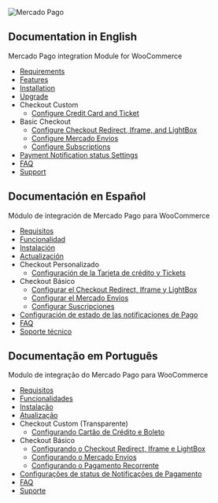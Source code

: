 ![Mercado Pago](https://raw.githubusercontent.com/mercadopago/cart-woocommerce/master/README.img/logo.png)

## Documentation in English

Mercado Pago integration Module for WooCommerce

* [Requirements](https://github.com/mercadopago/cart-woocommerce/wiki/Requirements)
* [Features](https://github.com/mercadopago/cart-woocommerce/wiki/Features)
* [Installation](https://github.com/mercadopago/cart-woocommerce/wiki/Installation)
* [Upgrade](https://github.com/mercadopago/cart-woocommerce/wiki/Upgrade)
* Checkout Custom
  * [Configure Credit Card and Ticket](https://github.com/mercadopago/cart-woocommerce/wiki/Configure-Credit-Card-and-Ticket)
* Basic Checkout
  * [Configure Checkout Redirect, Iframe, and LightBox](https://github.com/mercadopago/cart-woocommerce/wiki/Configure-Checkout-Redirect,-Iframe-and-LightBox)
  * [Configure Mercado Envios](https://github.com/mercadopago/cart-woocommerce/wiki/Configure-Mercado-Envios)
  * [Configure Subscriptions](https://github.com/mercadopago/cart-woocommerce/wiki/Configure-Subscriptions)
* [Payment Notification status Settings](https://github.com/mercadopago/cart-woocommerce/wiki/Payment-Notification-status-settings)
* [FAQ](https://github.com/mercadopago/cart-woocommerce/wiki/FAQ-English)
* [Support](https://github.com/mercadopago/cart-woocommerce/wiki/Support)

## Documentación en Español

Módulo de integración de Mercado Pago para WooCommerce

* [Requisitos](https://github.com/mercadopago/cart-woocommerce/wiki/Requisitos-en-Español)
* [Funcionalidad](https://github.com/mercadopago/cart-woocommerce/wiki/Funcionalidad)
* [Instalación](https://github.com/mercadopago/cart-woocommerce/wiki/Instalación)
* [Actualización](https://github.com/mercadopago/cart-woocommerce/wiki/Actualización)
* Checkout Personalizado
  * [Configuración de la Tarjeta de crédito y Tickets](https://github.com/mercadopago/cart-woocommerce/wiki/Configuración-de-la-tarjeta-de-crédito-y-tickets)
* Checkout Básico
  * [Configurar el Checkout Redirect, Iframe y LightBox](https://github.com/mercadopago/cart-woocommerce/wiki/Configurar-el-Checkout-Redirect,-Iframe-y-LightBox)
  * [Configurar el Mercado Envios](https://github.com/mercadopago/cart-woocommerce/wiki/Configurar-Mercado-Envios)
  * [Configurar Suscripciones](https://github.com/mercadopago/cart-woocommerce/wiki/Configurar-Suscripciones)
* [Configuración de estado de las notificaciones de Pago](https://github.com/mercadopago/cart-woocommerce/wiki/Configuración-de-estado-de-las-notificaciones-de-Pago)
* [FAQ](https://github.com/mercadopago/cart-woocommerce/wiki/FAQ-Espanhol)
* [Soporte técnico](https://github.com/mercadopago/cart-woocommerce/wiki/Soporte-técnico)

## Documentação em Português

Modulo de integração do Mercado Pago para WooCommerce

* [Requisitos](https://github.com/mercadopago/cart-woocommerce/wiki/Requisitos)
* [Funcionalidades](https://github.com/mercadopago/cart-woocommerce/wiki/Funcionalidades)
* [Instalação](https://github.com/mercadopago/cart-woocommerce/wiki/Instala%C3%A7%C3%A3o)
* [Atualização](https://github.com/mercadopago/cart-woocommerce/wiki/Atualização)
* Checkout Custom (Transparente)
  * [Configurando Cartão de Crédito e Boleto](https://github.com/mercadopago/cart-woocommerce/wiki/Configura%C3%A7%C3%A3o-Checkout-Custom-(Cart%C3%A3o-de-Cr%C3%A9dito-e-Boleto))
* Checkout Básico
  * [Configurando o Checkout Redirect, Iframe e LightBox](https://github.com/mercadopago/cart-woocommerce/wiki/Configurando-o-Checkout-Cl%C3%A1ssico-(Redirect,-Iframe-e-LightBox))
  * [Configurando o Mercado Envios](https://github.com/mercadopago/cart-woocommerce/wiki/Configurando-o-Mercado-Envios)
  * [Configurando o Pagamento Recorrente](https://github.com/mercadopago/cart-woocommerce/wiki/Configurando-o-Pagamento-Recorrente)
* [Configurações de status de Notificações de Pagamento](https://github.com/mercadopago/cart-woocommerce/wiki/Configurações-de-status-de-Notificações-de-Pagamento)
* [FAQ](https://github.com/mercadopago/cart-woocommerce/wiki/FAQ-Portugues)
* [Suporte](https://github.com/mercadopago/cart-woocommerce/wiki/Suporte)
